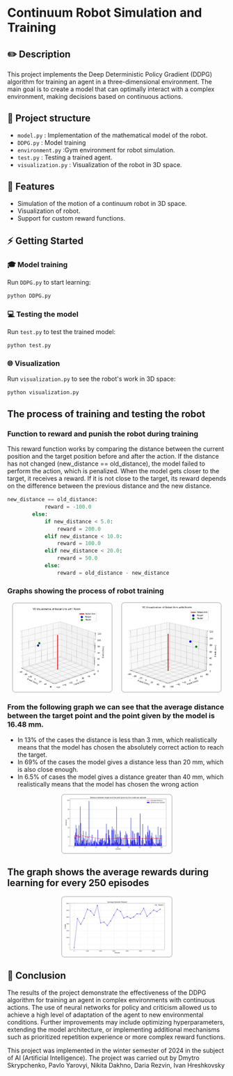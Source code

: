 # Continuum Robot Simulation and Training

## :pencil2: Description

This project implements the Deep Deterministic Policy Gradient (DDPG) algorithm for training an agent in a three-dimensional environment. The main goal is to create a model that can optimally interact with a complex environment, making decisions based on continuous actions.

## :file_folder: Project structure

- `model.py` : Implementation of the mathematical model of the robot.
- `DDPG.py` : Model training
- `environment.py` :Gym environment for robot simulation.
- `test.py` : Testing a trained agent.
- `visualization.py` : Visualization of the robot in 3D space.

## :checkered_flag: Features

- Simulation of the motion of a continuum robot in 3D space.
- Visualization of robot.
- Support for custom reward functions.

## :zap: Getting Started

### :mortar_board: Model training

Run `DDPG.py` to start learning:

```bash
python DDPG.py
```

### :computer: Testing the model

Run `test.py` to test the trained model:

``` bash
python test.py
```

### :globe_with_meridians: Visualization

Run `visualization.py` to see the robot's work in 3D space:

```bash
python visualization.py
```

## The process of training and testing the robot

### Function to reward and punish the robot during training

This reward function works by comparing the distance between the current position and the target position before and after the action. If the distance has not changed (new_distance == old_distance), the model failed to perform the action, which is penalized. When the model gets closer to the target, it receives a reward. If it is not close to the target, its reward depends on the difference between the previous distance and the new distance.

```python
new_distance == old_distance: 
            reward = -100.0
        else:
            if new_distance < 5.0: 
                reward = 200.0
            elif new_distance < 10.0:
                reward = 100.0
            elif new_distance < 20.0:
                reward = 50.0
            else:
                reward = old_distance - new_distance
```

### Graphs showing the process of robot training
<div style="display: flex; justify-content: center; align-items: center; gap: 20px;">
  <img src="img/Training2.jpg" alt="Robot Action 2" style="width: 45%; max-width: 300px; border: 2px solid #ccc; border-radius: 8px;">
  <img src="img/Training1.jpg" alt="Robot Action 1" style="width: 45%; max-width: 300px; border: 2px solid #ccc; border-radius: 8px;">
</div>

### From the following graph we can see that the average distance between the target point and the point given by the model is 16.48 mm. 
- In 13% of the cases the distance is less than 3 mm, which realistically means that the model has chosen the absolutely correct action to reach the target.
- In 69% of the cases the model gives a distance less than 20 mm, which is also close enough.
- In 6.5% of cases the model gives a distance greater than 40 mm, which realistically means that the model has chosen the wrong action

<div style="display: flex; justify-content: center; align-items: center; gap: 20px;">
  <img src="img/Graph3.jpg" alt="Robot Action 1" style="width: 50%; max-width: 300px; border: 2px solid #ccc; border-radius: 8px;">
</div>


## The graph shows the average rewards during learning for every 250 episodes

<div style="display: flex; justify-content: center; align-items: center; gap: 20px;">
  <img src="img/Graph2.jpg" alt="Robot Action 1" style="width: 50%; max-width: 300px; border: 2px solid #ccc; border-radius: 8px;">
</div>

## :bookmark_tabs: Сonclusion

The results of the project demonstrate the effectiveness of the DDPG algorithm for training an agent in complex environments with continuous actions. The use of neural networks for policy and criticism allowed us to achieve a high level of adaptation of the agent to new environmental conditions.
Further improvements may include optimizing hyperparameters, extending the model architecture, or implementing additional mechanisms such as prioritized repetition experience or more complex reward functions.

This project was implemented in the winter semester of 2024 in the subject of AI (Artificial Intelligence). The project was carried out by Dmytro Skrypchenko, Pavlo Yarovyi, Nikita Dakhno, Daria Rezvin, Ivan Hreshkovsky
